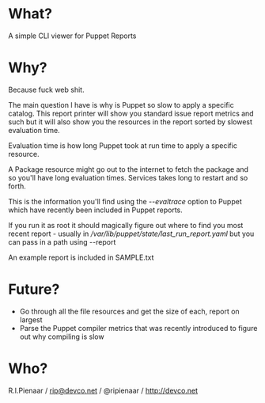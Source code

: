 What?
=====

A simple CLI viewer for Puppet Reports

Why?
====

Because fuck web shit.

The main question I have is why is Puppet so slow to apply a specific
catalog.  This report printer will show you standard issue report metrics
and such but it will also show you the resources in the report sorted
by slowest evaluation time.

Evaluation time is how long Puppet took at run time to apply a specific
resource.

A Package resource might go out to the internet to fetch the package and
so you'll have long evaluation times.  Services takes long to restart
and so forth.

This is the information you'll find using the _--evaltrace_ option to
Puppet which have recently been included in Puppet reports.

If you run it as root it should magically figure out where to find you
most recent report - usually in */var/lib/puppet/state/last_run_report.yaml*
but you can pass in a path using --report

An example report is included in SAMPLE.txt

Future?
=======

 * Go through all the file resources and get the size of each, report on
   largest
 * Parse the Puppet compiler metrics that was recently introduced to figure
   out why compiling is slow

Who?
====

R.I.Pienaar / rip@devco.net / @ripienaar / http://devco.net
